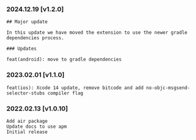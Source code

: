 ### 2024.12.19 [v1.2.0]

```
## Major update 

In this update we have moved the extension to use the newer gradle dependencies process.

### Updates 

feat(android): move to gradle dependencies
```

### 2023.02.01 [v1.1.0]

```
feat(ios): Xcode 14 update, remove bitcode and add no-objc-msgsend-selector-stubs compiler flag 
```

### 2022.02.13 [v1.0.10]

```
Add air package
Update docs to use apm
Initial release
```

